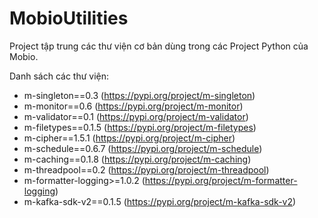 # MobioUtilities

Project tập trung các thư viện cơ bản dùng trong các Project Python của Mobio.

Danh sách các thư viện:
* m-singleton==0.3 (https://pypi.org/project/m-singleton)
* m-monitor==0.6  (https://pypi.org/project/m-monitor)
* m-validator==0.1 (https://pypi.org/project/m-validator)
* m-filetypes==0.1.5 (https://pypi.org/project/m-filetypes)
* m-cipher==1.5.1 (https://pypi.org/project/m-cipher)
* m-schedule==0.6.7 (https://pypi.org/project/m-schedule)
* m-caching==0.1.8 (https://pypi.org/project/m-caching)
* m-threadpool==0.2 (https://pypi.org/project/m-threadpool)
* m-formatter-logging>=1.0.2 (https://pypi.org/project/m-formatter-logging)
* m-kafka-sdk-v2==0.1.5 (https://pypi.org/project/m-kafka-sdk-v2)